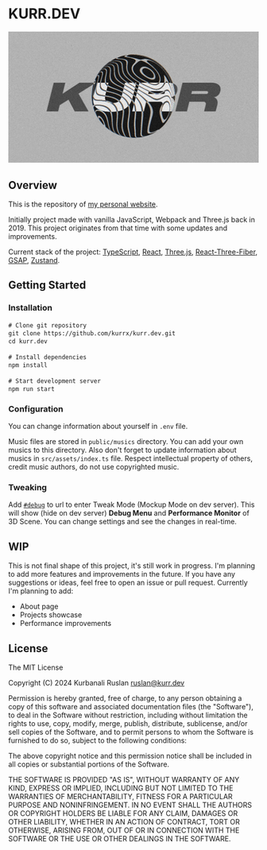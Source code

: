 # KURR.DEV

![Banner](https://github.com/kurrx/kurr.dev/blob/main/public/banner.jpg?raw=true)

## Overview

This is the repository of [my personal website](https://kurr.dev).

Initially project made with vanilla JavaScript, Webpack and Three.js back in 2019. This project originates from that time with some updates and improvements.

Current stack of the project: [TypeScript](https://typescriptlang.org), [React](https://react.dev/), [Three.js](https://threejs.org/), [React-Three-Fiber](https://docs.pmnd.rs/react-three-fiber/getting-started/introduction), [GSAP](https://gsap.com/), [Zustand](https://docs.pmnd.rs/zustand/getting-started/introduction).

## Getting Started

### Installation

```shell
# Clone git repository
git clone https://github.com/kurrx/kurr.dev.git
cd kurr.dev

# Install dependencies
npm install

# Start development server
npm run start
```

### Configuration

You can change information about yourself in `.env` file.

Music files are stored in `public/musics` directory. You can add your own musics to this directory. Also don't forget to update information about musics in `src/assets/index.ts` file. Respect intellectual property of others, credit music authors, do not use copyrighted music.

### Tweaking

Add [`#debug`](https://kurr.dev#debug) to url to enter Tweak Mode (Mockup Mode on dev server). This will show (hide on dev server) **Debug Menu** and **Performance Monitor** of 3D Scene. You can change settings and see the changes in real-time.

## WIP

This is not final shape of this project, it's still work in progress. I'm planning to add more features and improvements in the future. If you have any suggestions or ideas, feel free to open an issue or pull request. Currently I'm planning to add:

- About page
- Projects showcase
- Performance improvements

## License

The MIT License

Copyright (C) 2024 Kurbanali Ruslan <ruslan@kurr.dev>

Permission is hereby granted, free of charge, to any person obtaining a copy of
this software and associated documentation files (the "Software"), to deal in
the Software without restriction, including without limitation the rights to
use, copy, modify, merge, publish, distribute, sublicense, and/or sell copies
of the Software, and to permit persons to whom the Software is furnished to do
so, subject to the following conditions:

The above copyright notice and this permission notice shall be included in all
copies or substantial portions of the Software.

THE SOFTWARE IS PROVIDED "AS IS", WITHOUT WARRANTY OF ANY KIND, EXPRESS OR
IMPLIED, INCLUDING BUT NOT LIMITED TO THE WARRANTIES OF MERCHANTABILITY,
FITNESS FOR A PARTICULAR PURPOSE AND NONINFRINGEMENT. IN NO EVENT SHALL THE
AUTHORS OR COPYRIGHT HOLDERS BE LIABLE FOR ANY CLAIM, DAMAGES OR OTHER
LIABILITY, WHETHER IN AN ACTION OF CONTRACT, TORT OR OTHERWISE, ARISING FROM,
OUT OF OR IN CONNECTION WITH THE SOFTWARE OR THE USE OR OTHER DEALINGS IN THE
SOFTWARE.
